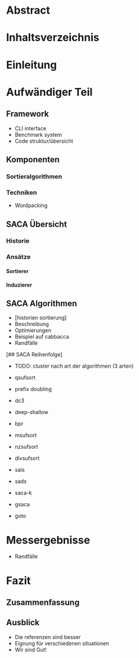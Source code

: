 # Abstract

# Inhaltsverzeichnis

# Einleitung

# Aufwändiger Teil

## Framework

- CLI interface
- Benchmark system
- Code struktur/übersicht

## Komponenten

### Sortieralgorithmen

### Techniken

- Wordpacking

## SACA Übersicht

### Historie

### Ansätze

#### Sortierer
#### Induzierer

## SACA Algorithmen

- [historien sortierung]
- Beschreibung
- Optimierungen
- Beispiel auf cabbacca
- Randfälle

[## SACA Reihenfolge]

- TODO: cluster nach art der algorithmen (3 arten)

- qsufsort
- prefix doubling
- dc3
- deep-shallow
- bpr
- msufsort
- nzsufsort
- divsufsort
- sais
- sads
- saca-k
- gsaca
- goto

# Messergebnisse

- Randfälle

# Fazit
## Zusammenfassung
## Ausblick
- Die referenzen sind besser
- Eignung für verschiedenen situationen
- Wir sind Gut!
